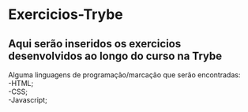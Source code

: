 # Exercicios-Trybe
## Aqui serão inseridos os exercicios desenvolvidos ao longo do curso na Trybe

Alguma linguagens de programação/marcação que serão encontradas:<br />
-HTML;<br />
-CSS;<br />
-Javascript;